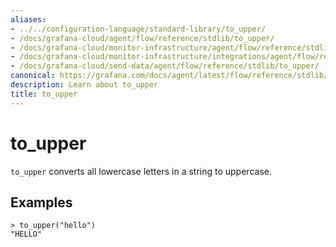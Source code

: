 ```yaml
---
aliases:
- ../../configuration-language/standard-library/to_upper/
- /docs/grafana-cloud/agent/flow/reference/stdlib/to_upper/
- /docs/grafana-cloud/monitor-infrastructure/agent/flow/reference/stdlib/to_upper/
- /docs/grafana-cloud/monitor-infrastructure/integrations/agent/flow/reference/stdlib/to_upper/
- /docs/grafana-cloud/send-data/agent/flow/reference/stdlib/to_upper/
canonical: https://grafana.com/docs/agent/latest/flow/reference/stdlib/to_upper/
description: Learn about to_upper
title: to_upper
---
```


# to_upper

`to_upper` converts all lowercase letters in a string to uppercase.

## Examples

```river
> to_upper("hello")
"HELLO"
```
